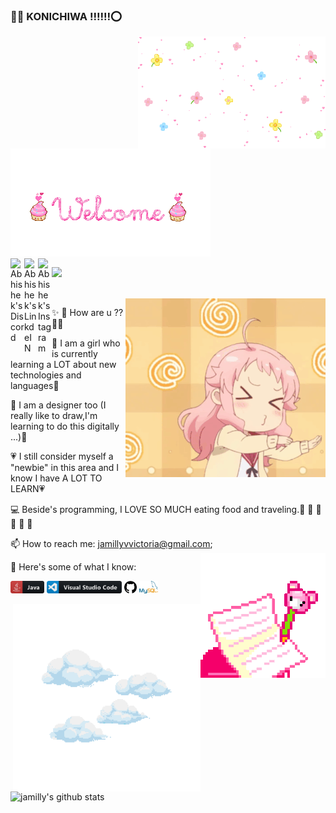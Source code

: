 ### 📢🎀 KONICHIWA ‼️‼️‼️⭕️

<img align="right" width="300" alt="flowers" src="https://github.com/jamillyvictoria/jamillyvictoria/blob/master/images/flowers.gif" />
<img alt="welcome" src="https://github.com/jamillyvictoria/jamillyvictoria/blob/master/images/welcomekawaii.gif" />


<br/>
<a href="_______">
  <img align="left" alt="Abhishek's Discord" width="22px" src="https://cdn.jsdelivr.net/npm/simple-icons@v3/icons/discord.svg" />
</a>  

<a href="https://www.linkedin.com/in/jamilly-victoria-876a7219a/">
  <img align="left" alt="Abhishek's LinkdeIN" width="22px" src="https://cdn.jsdelivr.net/npm/simple-icons@v3/icons/linkedin.svg" />
</a>

<a href="https://www.instagram.com/angelbaby.core/">
  <img align="left" alt="Abhishek's Instagram" width="22px" src="https://cdn.jsdelivr.net/npm/simple-icons@v3/icons/instagram.svg" />
</a>


![](https://visitor-badge.glitch.me/badge?page_id=jamillyvictoria.jamillyvictoria)

<br />

<img align="right" alt="GIFHELLO" src="https://github.com/jamillyvictoria/jamillyvictoria/blob/master/images/83a8109108991aba8d33375d031199f7259a892dr1-420-376_00.gif" />

✨ 💬 How are u ?? 💬✨

🍄 I am  a girl who is currently learning a LOT about new technologies and languages🍄

🌸 I am a designer too (I really like to draw,I'm learning to do this digitally ...)🌸

💗 I still consider myself a "newbie" in this area and I know I have A LOT TO LEARN💗

💻 Beside's programming, I LOVE SO MUCH eating food and traveling.🍟 🍕 🥪 🍛 🍣 🍱

📫 How to reach me: jamillyvvictoria@gmail.com;
<img align="right" alt="nuvens" width="200" src="https://github.com/jamillyvictoria/jamillyvictoria/blob/master/images/study.gif" />
<br/>

 💬 Here's some of what I know:

<code><img height="20" src="https://github.com/jamillyvictoria/jamillyvictoria/blob/master/images/icons/java.png"></code>
<code><img height="20" src="https://github.com/jamillyvictoria/jamillyvictoria/blob/master/images/icons/visualstudio_code.png"></code>
<code><img height="20" src="https://github.com/jamillyvictoria/jamillyvictoria/blob/master/images/icons/github.png"></code>
<code><img height="20" src="https://github.com/jamillyvictoria/jamillyvictoria/blob/master/images/icons/mysql.png"></code>

<img align="right" alt="nuvens" width="300" src="https://github.com/jamillyvictoria/jamillyvictoria/blob/master/images/kawaiiimages/nuvens.png" />

![jamilly's github stats](https://github-readme-stats.vercel.app/api?username=jamillyvictoria&show_icons=true&hide_border=true)
